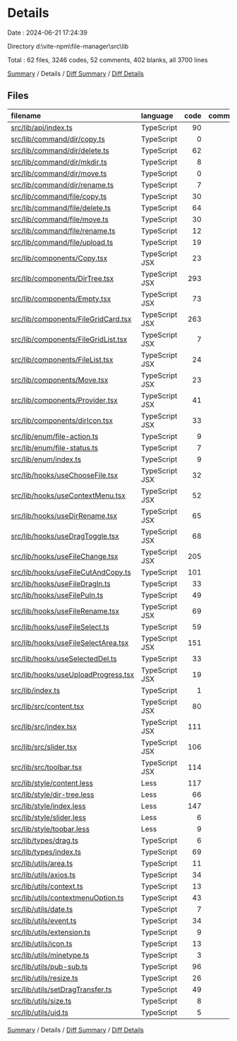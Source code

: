 # Details

Date : 2024-06-21 17:24:39

Directory d:\\vite-npm\\file-manager\\src\\lib

Total : 62 files,  3246 codes, 52 comments, 402 blanks, all 3700 lines

[Summary](results.md) / Details / [Diff Summary](diff.md) / [Diff Details](diff-details.md)

## Files
| filename | language | code | comment | blank | total |
| :--- | :--- | ---: | ---: | ---: | ---: |
| [src/lib/api/index.ts](/src/lib/api/index.ts) | TypeScript | 90 | 0 | 11 | 101 |
| [src/lib/command/dir/copy.ts](/src/lib/command/dir/copy.ts) | TypeScript | 0 | 0 | 1 | 1 |
| [src/lib/command/dir/delete.ts](/src/lib/command/dir/delete.ts) | TypeScript | 62 | 0 | 4 | 66 |
| [src/lib/command/dir/mkdir.ts](/src/lib/command/dir/mkdir.ts) | TypeScript | 8 | 0 | 4 | 12 |
| [src/lib/command/dir/move.ts](/src/lib/command/dir/move.ts) | TypeScript | 0 | 0 | 1 | 1 |
| [src/lib/command/dir/rename.ts](/src/lib/command/dir/rename.ts) | TypeScript | 7 | 0 | 2 | 9 |
| [src/lib/command/file/copy.ts](/src/lib/command/file/copy.ts) | TypeScript | 30 | 0 | 5 | 35 |
| [src/lib/command/file/delete.ts](/src/lib/command/file/delete.ts) | TypeScript | 64 | 0 | 4 | 68 |
| [src/lib/command/file/move.ts](/src/lib/command/file/move.ts) | TypeScript | 30 | 0 | 5 | 35 |
| [src/lib/command/file/rename.ts](/src/lib/command/file/rename.ts) | TypeScript | 12 | 0 | 5 | 17 |
| [src/lib/command/file/upload.ts](/src/lib/command/file/upload.ts) | TypeScript | 19 | 1 | 7 | 27 |
| [src/lib/components/Copy.tsx](/src/lib/components/Copy.tsx) | TypeScript JSX | 23 | 0 | 2 | 25 |
| [src/lib/components/DirTree.tsx](/src/lib/components/DirTree.tsx) | TypeScript JSX | 293 | 6 | 27 | 326 |
| [src/lib/components/Empty.tsx](/src/lib/components/Empty.tsx) | TypeScript JSX | 73 | 0 | 2 | 75 |
| [src/lib/components/FileGridCard.tsx](/src/lib/components/FileGridCard.tsx) | TypeScript JSX | 263 | 2 | 20 | 285 |
| [src/lib/components/FileGridList.tsx](/src/lib/components/FileGridList.tsx) | TypeScript JSX | 7 | 0 | 3 | 10 |
| [src/lib/components/FileList.tsx](/src/lib/components/FileList.tsx) | TypeScript JSX | 24 | 1 | 5 | 30 |
| [src/lib/components/Move.tsx](/src/lib/components/Move.tsx) | TypeScript JSX | 23 | 0 | 2 | 25 |
| [src/lib/components/Provider.tsx](/src/lib/components/Provider.tsx) | TypeScript JSX | 41 | 0 | 2 | 43 |
| [src/lib/components/dirIcon.tsx](/src/lib/components/dirIcon.tsx) | TypeScript JSX | 33 | 0 | 2 | 35 |
| [src/lib/enum/file-action.ts](/src/lib/enum/file-action.ts) | TypeScript | 9 | 0 | 1 | 10 |
| [src/lib/enum/file-status.ts](/src/lib/enum/file-status.ts) | TypeScript | 7 | 0 | 3 | 10 |
| [src/lib/enum/index.ts](/src/lib/enum/index.ts) | TypeScript | 9 | 7 | 5 | 21 |
| [src/lib/hooks/useChooseFile.tsx](/src/lib/hooks/useChooseFile.tsx) | TypeScript JSX | 32 | 0 | 6 | 38 |
| [src/lib/hooks/useContextMenu.tsx](/src/lib/hooks/useContextMenu.tsx) | TypeScript JSX | 52 | 0 | 9 | 61 |
| [src/lib/hooks/useDirRename.tsx](/src/lib/hooks/useDirRename.tsx) | TypeScript JSX | 65 | 2 | 11 | 78 |
| [src/lib/hooks/useDragToggle.tsx](/src/lib/hooks/useDragToggle.tsx) | TypeScript JSX | 68 | 0 | 6 | 74 |
| [src/lib/hooks/useFileChange.tsx](/src/lib/hooks/useFileChange.tsx) | TypeScript JSX | 205 | 0 | 15 | 220 |
| [src/lib/hooks/useFileCutAndCopy.ts](/src/lib/hooks/useFileCutAndCopy.ts) | TypeScript | 101 | 0 | 14 | 115 |
| [src/lib/hooks/useFileDragIn.ts](/src/lib/hooks/useFileDragIn.ts) | TypeScript | 33 | 0 | 5 | 38 |
| [src/lib/hooks/useFilePuIn.ts](/src/lib/hooks/useFilePuIn.ts) | TypeScript | 49 | 6 | 8 | 63 |
| [src/lib/hooks/useFileRename.tsx](/src/lib/hooks/useFileRename.tsx) | TypeScript JSX | 69 | 0 | 8 | 77 |
| [src/lib/hooks/useFileSelect.ts](/src/lib/hooks/useFileSelect.ts) | TypeScript | 59 | 0 | 8 | 67 |
| [src/lib/hooks/useFileSelectArea.tsx](/src/lib/hooks/useFileSelectArea.tsx) | TypeScript JSX | 151 | 4 | 18 | 173 |
| [src/lib/hooks/useSelectedDel.ts](/src/lib/hooks/useSelectedDel.ts) | TypeScript | 33 | 0 | 3 | 36 |
| [src/lib/hooks/useUploadProgress.tsx](/src/lib/hooks/useUploadProgress.tsx) | TypeScript JSX | 19 | 0 | 2 | 21 |
| [src/lib/index.ts](/src/lib/index.ts) | TypeScript | 1 | 0 | 1 | 2 |
| [src/lib/src/content.tsx](/src/lib/src/content.tsx) | TypeScript JSX | 80 | 3 | 13 | 96 |
| [src/lib/src/index.tsx](/src/lib/src/index.tsx) | TypeScript JSX | 111 | 9 | 9 | 129 |
| [src/lib/src/slider.tsx](/src/lib/src/slider.tsx) | TypeScript JSX | 106 | 0 | 12 | 118 |
| [src/lib/src/toolbar.tsx](/src/lib/src/toolbar.tsx) | TypeScript JSX | 114 | 0 | 13 | 127 |
| [src/lib/style/content.less](/src/lib/style/content.less) | Less | 117 | 0 | 10 | 127 |
| [src/lib/style/dir-tree.less](/src/lib/style/dir-tree.less) | Less | 66 | 0 | 13 | 79 |
| [src/lib/style/index.less](/src/lib/style/index.less) | Less | 147 | 0 | 19 | 166 |
| [src/lib/style/slider.less](/src/lib/style/slider.less) | Less | 6 | 0 | 0 | 6 |
| [src/lib/style/toobar.less](/src/lib/style/toobar.less) | Less | 9 | 0 | 2 | 11 |
| [src/lib/types/drag.ts](/src/lib/types/drag.ts) | TypeScript | 6 | 0 | 4 | 10 |
| [src/lib/types/index.ts](/src/lib/types/index.ts) | TypeScript | 69 | 0 | 8 | 77 |
| [src/lib/utils/area.ts](/src/lib/utils/area.ts) | TypeScript | 11 | 5 | 6 | 22 |
| [src/lib/utils/axios.ts](/src/lib/utils/axios.ts) | TypeScript | 34 | 2 | 8 | 44 |
| [src/lib/utils/context.ts](/src/lib/utils/context.ts) | TypeScript | 13 | 0 | 4 | 17 |
| [src/lib/utils/contextmenuOption.ts](/src/lib/utils/contextmenuOption.ts) | TypeScript | 43 | 0 | 2 | 45 |
| [src/lib/utils/date.ts](/src/lib/utils/date.ts) | TypeScript | 7 | 0 | 2 | 9 |
| [src/lib/utils/event.ts](/src/lib/utils/event.ts) | TypeScript | 34 | 0 | 7 | 41 |
| [src/lib/utils/extension.ts](/src/lib/utils/extension.ts) | TypeScript | 9 | 0 | 2 | 11 |
| [src/lib/utils/icon.ts](/src/lib/utils/icon.ts) | TypeScript | 13 | 0 | 2 | 15 |
| [src/lib/utils/minetype.ts](/src/lib/utils/minetype.ts) | TypeScript | 3 | 0 | 1 | 4 |
| [src/lib/utils/pub-sub.ts](/src/lib/utils/pub-sub.ts) | TypeScript | 96 | 4 | 13 | 113 |
| [src/lib/utils/resize.ts](/src/lib/utils/resize.ts) | TypeScript | 26 | 0 | 2 | 28 |
| [src/lib/utils/setDragTransfer.ts](/src/lib/utils/setDragTransfer.ts) | TypeScript | 49 | 0 | 8 | 57 |
| [src/lib/utils/size.ts](/src/lib/utils/size.ts) | TypeScript | 8 | 0 | 4 | 12 |
| [src/lib/utils/uid.ts](/src/lib/utils/uid.ts) | TypeScript | 5 | 0 | 1 | 6 |

[Summary](results.md) / Details / [Diff Summary](diff.md) / [Diff Details](diff-details.md)